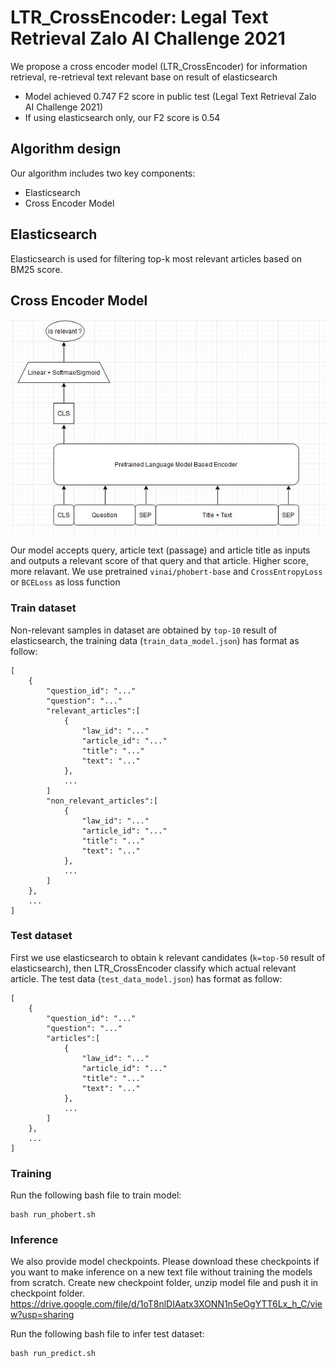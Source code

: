 # LTR_CrossEncoder: Legal Text Retrieval Zalo AI Challenge 2021

We propose a cross encoder model (LTR_CrossEncoder) for information retrieval, re-retrieval text relevant base on result of elasticsearch
- Model achieved 0.747 F2 score in public test (Legal Text Retrieval Zalo AI Challenge 2021)
- If using elasticsearch only, our F2 score is 0.54

## Algorithm design

Our algorithm includes two key components:
- Elasticsearch
- Cross Encoder Model

## Elasticsearch

Elasticsearch is used for filtering top-k most relevant articles based on BM25 score.

## Cross Encoder Model
<p align="center">
<img width="" alt="model" src="model.JPG">
</p>

Our model accepts query, article text (passage) and article title as inputs and outputs a relevant score of that query and that article. Higher score, more relavant. We use pretrained `vinai/phobert-base` and `CrossEntropyLoss ` or `BCELoss` as loss function

### Train dataset
Non-relevant samples in dataset are obtained by `top-10` result of elasticsearch,
the training data (`train_data_model.json`) has format as follow:
```
[
    {
        "question_id": "..."
        "question": "..."
        "relevant_articles":[
            {
                "law_id": "..."
                "article_id": "..."
                "title": "..."
                "text": "..."
            },
            ...
        ]
        "non_relevant_articles":[
            {
                "law_id": "..."
                "article_id": "..."
                "title": "..."
                "text": "..."
            },
            ...
        ]
    },
    ...
]
```
### Test dataset
First we use elasticsearch to obtain k relevant candidates (`k=top-50` result of elasticsearch), then LTR_CrossEncoder classify which actual relevant article. The test data (`test_data_model.json`) has format as follow:
```
[
    {
        "question_id": "..."
        "question": "..."
        "articles":[
            {
                "law_id": "..."
                "article_id": "..."
                "title": "..."
                "text": "..."
            },
            ...
        ]
    },
    ...
]
```

### Training
Run the following bash file to train model:
```
bash run_phobert.sh
```

### Inference

We also provide model checkpoints. Please download these checkpoints if you want to make inference on a new text file without training the models from scratch. Create new checkpoint folder, unzip model file and push it in checkpoint folder.
https://drive.google.com/file/d/1oT8nlDIAatx3XONN1n5eOgYTT6Lx_h_C/view?usp=sharing

Run the following bash file to infer test dataset:
```
bash run_predict.sh
```
